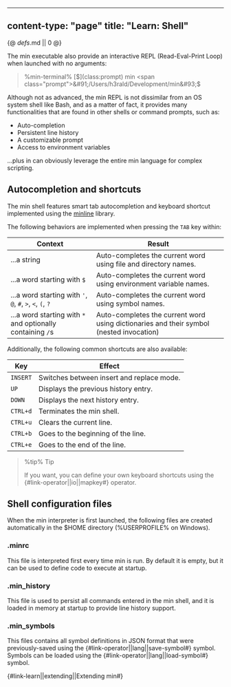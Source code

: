 -----
content-type: "page"
title: "Learn: Shell"
-----
{@ _defs_.md || 0 @}

The min executable also provide an interactive REPL (Read-Eval-Print Loop) when launched with no arguments:

> %min-terminal%
> [$](class:prompt) min
> <span class="prompt">&#91;/Users/h3rald/Development/min&#93;$</span>

Although not as advanced, the min REPL is not dissimilar from an OS system shell like Bash, and as a matter of fact, it provides many functionalities that are found in other shells or command prompts, such as:

* Auto-completion
* Persistent line history
* A customizable prompt
* Access to environment variables

...plus in can obviously leverage the entire min language for complex scripting.

## Autocompletion and shortcuts

The min shell features smart tab autocompletion and keyboard shortcut implemented using the [minline](https://github.com/h3rald/minline) library.

The following behaviors are implemented when pressing the `TAB` key within:

Context                                                        | Result
---------------------------------------------------------------|--------------
...a string                                                    | Auto-completes the current word using file and directory names.
...a word starting with `$`                                    | Auto-completes the current word using environment variable names.
...a word starting with `'`, `@`, `#`, `>`, `<`, `(`, `?`      | Auto-completes the current word using symbol names.
...a word starting with `*` and optionally containing `/`s     | Auto-completes the current word using dictionaries and their symbol (nested invocation)

Additionally, the following common shortcuts are also available:

Key            | Effect
---------------|------------------------
`INSERT`       | Switches between insert and replace mode.
`UP`           | Displays the previous history entry.
`DOWN`         | Displays the next history entry.
`CTRL+d`       | Terminates the min shell.
`CTRL+u`       | Clears the current line.
`CTRL+b`       | Goes to the beginning of the line.
`CTRL+e`       | Goes to the end of the line.

> %tip%
> Tip
> 
> If you want, you can define your own keyboard shortcuts using the {#link-operator||io||mapkey#} operator.


## Shell configuration files

When the min interpreter is first launched, the following files are created automatically in the $HOME directory (%USERPROFILE% on Windows).

### .minrc

This file is interpreted first every time min is run. By default it is empty, but it can be used to define code to execute at startup.

### .min\_history

This file is used to persist all commands entered in the min shell, and it is loaded in memory at startup to provide line history support.

### .min\_symbols

This files contains all symbol definitions in JSON format that were previously-saved using the {#link-operator||lang||save-symbol#} symbol. Symbols can be loaded using the {#link-operator||lang||load-symbol#} symbol.

{#link-learn||extending||Extending min#}
